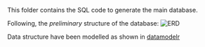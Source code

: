 This folder contains the SQL code to generate the main database.

Following, the _preliminary_ structure of the database:
![ERD](https://github.com/andreacorra/WolfDiet/blob/master/images/ERD_schema.jpg)

Data structure have been modelled as shown in [datamodelr](https://github.com/bergant/datamodelr)

